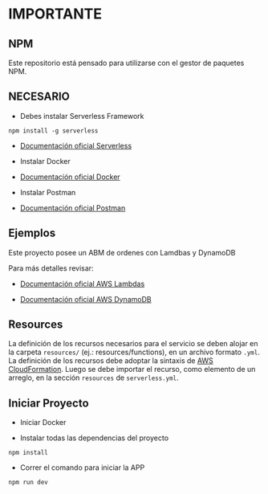 # IMPORTANTE

## NPM

Este repositorio  está pensado para utilizarse con el gestor de paquetes NPM.

## NECESARIO
- Debes instalar Serverless Framework

`npm install -g serverless`

- [Documentación oficial Serverless](https://www.serverless.com/framework/docs)

- Instalar Docker

- [Documentación oficial Docker](https://www.docker.com/products/docker-desktop/)

- Instalar Postman

- [Documentación oficial Postman](https://www.postman.com/downloads/)

## Ejemplos

Este proyecto posee un ABM de ordenes con Lamdbas y DynamoDB

Para más detalles revisar:

- [Documentación oficial AWS Lambdas](https://docs.aws.amazon.com/lambda/index.html)

- [Documentación oficial AWS DynamoDB](https://docs.aws.amazon.com/AWSJavaScriptSDK/latest/AWS/DynamoDB.html)

## Resources

La definición de los recursos necesarios para el servicio se deben alojar en la carpeta `resources/` (ej.: resources/functions), en un archivo formato `.yml`. La definición de los recursos debe adoptar la sintaxis de [AWS CloudFormation](https://docs.aws.amazon.com/AWSCloudFormation/latest/UserGuide/resources-section-structure.html). Luego se debe importar el recurso, como elemento de un arreglo, en la sección `resources` de `serverless.yml`.

## Iniciar Proyecto

- Iniciar Docker

- Instalar todas las dependencias del proyecto

 `npm install`

- Correr el comando para iniciar la APP

 `npm run dev`